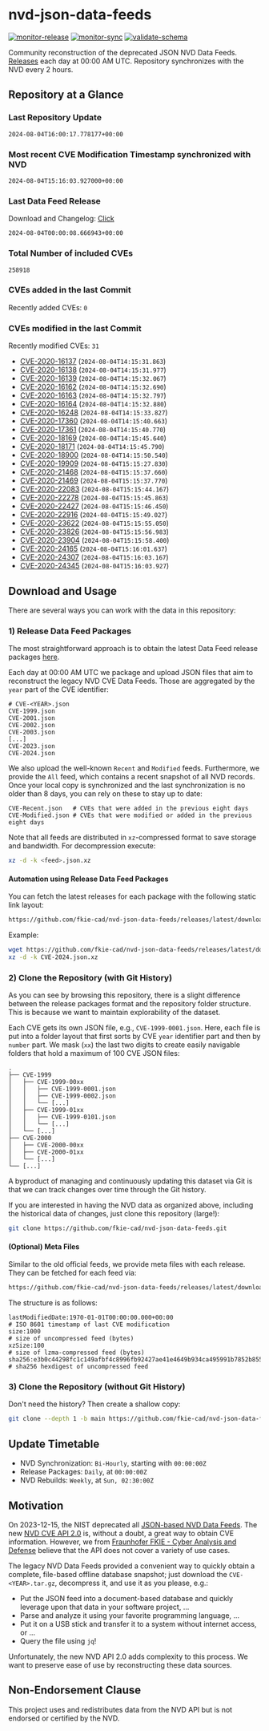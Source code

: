 # nvd-json-data-feeds

[![monitor-release](https://github.com/fkie-cad/nvd-json-data-feeds/actions/workflows/monitor_release.yml/badge.svg)](https://github.com/fkie-cad/nvd-json-data-feeds/actions/workflows/monitor_release.yml)
[![monitor-sync](https://github.com/fkie-cad/nvd-json-data-feeds/actions/workflows/monitor_sync.yml/badge.svg)](https://github.com/fkie-cad/nvd-json-data-feeds/actions/workflows/monitor_sync.yml)
[![validate-schema](https://github.com/fkie-cad/nvd-json-data-feeds/actions/workflows/validate_schema.yml/badge.svg)](https://github.com/fkie-cad/nvd-json-data-feeds/actions/workflows/validate_schema.yml)

Community reconstruction of the deprecated JSON NVD Data Feeds.
[Releases](https://github.com/fkie-cad/nvd-json-data-feeds/releases/latest) each day at 00:00 AM UTC.
Repository synchronizes with the NVD every 2 hours.

## Repository at a Glance

### Last Repository Update

```plain
2024-08-04T16:00:17.778177+00:00
```

### Most recent CVE Modification Timestamp synchronized with NVD

```plain
2024-08-04T15:16:03.927000+00:00
```

### Last Data Feed Release

Download and Changelog: [Click](https://github.com/fkie-cad/nvd-json-data-feeds/releases/latest)

```plain
2024-08-04T00:00:08.666943+00:00
```

### Total Number of included CVEs

```plain
258918
```

### CVEs added in the last Commit

Recently added CVEs: `0`



### CVEs modified in the last Commit

Recently modified CVEs: `31`

- [CVE-2020-16137](CVE-2020/CVE-2020-161xx/CVE-2020-16137.json) (`2024-08-04T14:15:31.863`)
- [CVE-2020-16138](CVE-2020/CVE-2020-161xx/CVE-2020-16138.json) (`2024-08-04T14:15:31.977`)
- [CVE-2020-16139](CVE-2020/CVE-2020-161xx/CVE-2020-16139.json) (`2024-08-04T14:15:32.067`)
- [CVE-2020-16162](CVE-2020/CVE-2020-161xx/CVE-2020-16162.json) (`2024-08-04T14:15:32.690`)
- [CVE-2020-16163](CVE-2020/CVE-2020-161xx/CVE-2020-16163.json) (`2024-08-04T14:15:32.797`)
- [CVE-2020-16164](CVE-2020/CVE-2020-161xx/CVE-2020-16164.json) (`2024-08-04T14:15:32.880`)
- [CVE-2020-16248](CVE-2020/CVE-2020-162xx/CVE-2020-16248.json) (`2024-08-04T14:15:33.827`)
- [CVE-2020-17360](CVE-2020/CVE-2020-173xx/CVE-2020-17360.json) (`2024-08-04T14:15:40.663`)
- [CVE-2020-17361](CVE-2020/CVE-2020-173xx/CVE-2020-17361.json) (`2024-08-04T14:15:40.770`)
- [CVE-2020-18169](CVE-2020/CVE-2020-181xx/CVE-2020-18169.json) (`2024-08-04T14:15:45.640`)
- [CVE-2020-18171](CVE-2020/CVE-2020-181xx/CVE-2020-18171.json) (`2024-08-04T14:15:45.790`)
- [CVE-2020-18900](CVE-2020/CVE-2020-189xx/CVE-2020-18900.json) (`2024-08-04T14:15:50.540`)
- [CVE-2020-19909](CVE-2020/CVE-2020-199xx/CVE-2020-19909.json) (`2024-08-04T15:15:27.830`)
- [CVE-2020-21468](CVE-2020/CVE-2020-214xx/CVE-2020-21468.json) (`2024-08-04T15:15:37.660`)
- [CVE-2020-21469](CVE-2020/CVE-2020-214xx/CVE-2020-21469.json) (`2024-08-04T15:15:37.770`)
- [CVE-2020-22083](CVE-2020/CVE-2020-220xx/CVE-2020-22083.json) (`2024-08-04T15:15:44.167`)
- [CVE-2020-22278](CVE-2020/CVE-2020-222xx/CVE-2020-22278.json) (`2024-08-04T15:15:45.863`)
- [CVE-2020-22427](CVE-2020/CVE-2020-224xx/CVE-2020-22427.json) (`2024-08-04T15:15:46.450`)
- [CVE-2020-22916](CVE-2020/CVE-2020-229xx/CVE-2020-22916.json) (`2024-08-04T15:15:49.027`)
- [CVE-2020-23622](CVE-2020/CVE-2020-236xx/CVE-2020-23622.json) (`2024-08-04T15:15:55.050`)
- [CVE-2020-23826](CVE-2020/CVE-2020-238xx/CVE-2020-23826.json) (`2024-08-04T15:15:56.983`)
- [CVE-2020-23904](CVE-2020/CVE-2020-239xx/CVE-2020-23904.json) (`2024-08-04T15:15:58.400`)
- [CVE-2020-24165](CVE-2020/CVE-2020-241xx/CVE-2020-24165.json) (`2024-08-04T15:16:01.637`)
- [CVE-2020-24307](CVE-2020/CVE-2020-243xx/CVE-2020-24307.json) (`2024-08-04T15:16:03.167`)
- [CVE-2020-24345](CVE-2020/CVE-2020-243xx/CVE-2020-24345.json) (`2024-08-04T15:16:03.927`)


## Download and Usage

There are several ways you can work with the data in this repository:

### 1) Release Data Feed Packages

The most straightforward approach is to obtain the latest Data Feed release packages [here](https://github.com/fkie-cad/nvd-json-data-feeds/releases/latest).

Each day at 00:00 AM UTC we package and upload JSON files that aim to reconstruct the legacy NVD CVE Data Feeds.
Those are aggregated by the `year` part of the CVE identifier:

```
# CVE-<YEAR>.json
CVE-1999.json
CVE-2001.json
CVE-2002.json
CVE-2003.json
[...]
CVE-2023.json
CVE-2024.json
```

We also upload the well-known `Recent` and `Modified` feeds.
Furthermore, we provide the `All` feed, which contains a recent snapshot of all NVD records.
Once your local copy is synchronized and the last synchronization is no older than 8 days, you can rely on these to stay up to date:

```plain
CVE-Recent.json   # CVEs that were added in the previous eight days
CVE-Modified.json # CVEs that were modified or added in the previous eight days
```

Note that all feeds are distributed in `xz`-compressed format to save storage and bandwidth.
For decompression execute:

```sh
xz -d -k <feed>.json.xz
```

#### Automation using Release Data Feed Packages

You can fetch the latest releases for each package with the following static link layout:

```sh
https://github.com/fkie-cad/nvd-json-data-feeds/releases/latest/download/CVE-<YEAR>.json.xz
```

Example:

```sh
wget https://github.com/fkie-cad/nvd-json-data-feeds/releases/latest/download/CVE-2024.json.xz
xz -d -k CVE-2024.json.xz
```

### 2) Clone the Repository (with Git History)

As you can see by browsing this repository, there is a slight difference between the release packages format and the repository folder structure.
This is because we want to maintain explorability of the dataset.

Each CVE gets its own JSON file, e.g., `CVE-1999-0001.json`.
Here, each file is put into a folder layout that first sorts by CVE `year` identifier part and then by `number` part.
We mask (`xx`) the last two digits to create easily navigable folders that hold a maximum of 100 CVE JSON files:

```plain
.
├── CVE-1999
│   ├── CVE-1999-00xx
│   │   ├── CVE-1999-0001.json
│   │   ├── CVE-1999-0002.json
│   │   └── [...]
│   ├── CVE-1999-01xx
│   │   ├── CVE-1999-0101.json
│   │   └── [...]
│   └── [...]
├── CVE-2000
│   ├── CVE-2000-00xx
│   ├── CVE-2000-01xx
│   └── [...]
└── [...]
```

A byproduct of managing and continuously updating this dataset via Git is that we can track changes over time through the Git history.

If you are interested in having the NVD data as organized above, including the historical data of changes, just clone this repository (large!):

```sh
git clone https://github.com/fkie-cad/nvd-json-data-feeds.git
```

#### (Optional) Meta Files

Similar to the old official feeds, we provide meta files with each release. They can be fetched for each feed via:

```sh
https://github.com/fkie-cad/nvd-json-data-feeds/releases/latest/download/CVE-<YEAR>.meta
```

The structure is as follows:

```plain
lastModifiedDate:1970-01-01T00:00:00.000+00:00                          # ISO 8601 timestamp of last CVE modification
size:1000                                                               # size of uncompressed feed (bytes)
xzSize:100                                                              # size of lzma-compressed feed (bytes)
sha256:e3b0c44298fc1c149afbf4c8996fb92427ae41e4649b934ca495991b7852b855 # sha256 hexdigest of uncompressed feed
```

### 3) Clone the Repository (without Git History)

Don't need the history? Then create a shallow copy:

```sh
git clone --depth 1 -b main https://github.com/fkie-cad/nvd-json-data-feeds.git
```


## Update Timetable

* NVD Synchronization: `Bi-Hourly`, starting with `00:00:00Z`
* Release Packages: `Daily`, at `00:00:00Z`
* NVD Rebuilds: `Weekly`, at `Sun, 02:30:00Z`


## Motivation

On 2023-12-15, the NIST deprecated all [JSON-based NVD Data Feeds](https://nvd.nist.gov/vuln/data-feeds#divRetirementBanner-1).
The new [NVD CVE API 2.0](https://nvd.nist.gov/developers/vulnerabilities) is, without a doubt, a great way to obtain CVE information.
However, we from [Fraunhofer FKIE - Cyber Analysis and Defense](https://www.fkie.fraunhofer.de/en/departments/cad.html) believe that the API does not cover a variety of use cases.

The legacy NVD Data Feeds provided a convenient way to quickly obtain a complete, file-based offline database snapshot; just download the `CVE-<YEAR>.tar.gz`, decompress it, and use it as you please, e.g.:

- Put the JSON feed into a document-based database and quickly leverage upon that data in your software project, ...
- Parse and analyze it using your favorite programming language, ...
- Put it on a USB stick and transfer it to a system without internet access, or ...
- Query the file using `jq`!

Unfortunately, the new NVD API 2.0 adds complexity to this process.
We want to preserve ease of use by reconstructing these data sources.

## Non-Endorsement Clause

This project uses and redistributes data from the NVD API but is not endorsed or certified by the NVD.